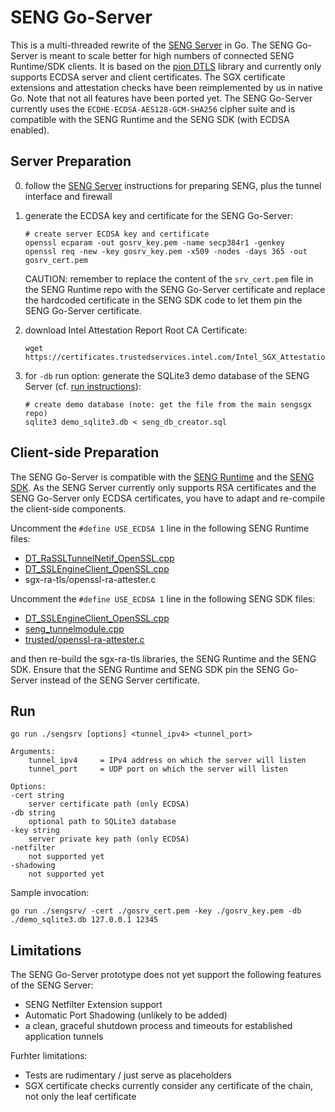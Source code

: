 # SENG Go-Server
This is a multi-threaded rewrite of the [SENG Server](https://github.com/sengsgx/sengsgx/tree/master/seng_server) in Go.
The SENG Go-Server is meant to scale better for high numbers of connected SENG Runtime/SDK clients.
It is based on the [pion DTLS](https://github.com/pion/dtls) library and currently only supports ECDSA server and client certificates.
The SGX certificate extensions and attestation checks have been reimplemented by us in native Go.
Note that not all features have been ported yet.
The SENG Go-Server currently uses the `ECDHE-ECDSA-AES128-GCM-SHA256` cipher suite and is compatible with the SENG Runtime and the SENG SDK (with ECDSA enabled).

## Server Preparation
0. follow the [SENG Server](https://github.com/sengsgx/sengsgx/tree/master/seng_server#build) instructions for preparing SENG, plus the tunnel interface and firewall

1. generate the ECDSA key and certificate for the SENG Go-Server:
	```
	# create server ECDSA key and certificate
	openssl ecparam -out gosrv_key.pem -name secp384r1 -genkey
	openssl req -new -key gosrv_key.pem -x509 -nodes -days 365 -out gosrv_cert.pem
	```

	CAUTION: remember to replace the content of the `srv_cert.pem` file in the SENG Runtime repo with the SENG Go-Server certificate and replace the hardcoded certificate in the SENG SDK code to let them pin the SENG Go-Server certificate.

2. download Intel Attestation Report Root CA Certificate:
	```
	wget https://certificates.trustedservices.intel.com/Intel_SGX_Attestation_RootCA.pem
	```

3. for `-db` run option: generate the SQLite3 demo database of the SENG Server (cf. [run instructions](https://github.com/sengsgx/sengsgx/tree/master/seng_server#run)):
	```
	# create demo database (note: get the file from the main sengsgx repo)
	sqlite3 demo_sqlite3.db < seng_db_creator.sql
	```

## Client-side Preparation
The SENG Go-Server is  compatible with the [SENG Runtime](https://github.com/sengsgx/sengsgx/tree/master/seng_runtime) and the [SENG SDK](https://github.com/sengsgx/sengsgx/tree/master/seng_sdk).
As the SENG Server currently only supports RSA certificates and the SENG Go-Server only ECDSA certificates, you have to adapt and re-compile the client-side components.

Uncomment the `#define USE_ECDSA 1` line in the following SENG Runtime files:
* [DT_RaSSLTunnelNetif_OpenSSL.cpp](https://github.com/sengsgx/sengsgx/blob/master/seng_runtime/lwip_based_client_lib/dtls_tunnel_netif/src/DT_RaSSLTunnelNetif_OpenSSL.cpp)
* [DT_SSLEngineClient_OpenSSL.cpp](https://github.com/sengsgx/sengsgx/blob/master/seng_runtime/lwip_based_client_lib/dtls_tunnel_netif/src/DT_SSLEngineClient_OpenSSL.cpp)
* sgx-ra-tls/openssl-ra-attester.c

Uncomment the `#define USE_ECDSA 1` line in the following SENG SDK files:
* [DT_SSLEngineClient_OpenSSL.cpp](https://github.com/sengsgx/sengsgx/blob/master/seng_sdk/enclave/seng/src/DT_SSLEngineClient_OpenSSL.cpp)
* [seng_tunnelmodule.cpp](https://github.com/sengsgx/sengsgx/blob/master/seng_sdk/enclave/seng/src/seng_tunnelmodule.cpp)
* [trusted/openssl-ra-attester.c](https://github.com/sengsgx/sengsgx/blob/master/seng_sdk/external/sgx-ra-tls/trusted/openssl-ra-attester.c)

and then re-build the sgx-ra-tls libraries, the SENG Runtime and the SENG SDK.
Ensure that the SENG Runtime and SENG SDK pin the SENG Go-Server instead of the SENG Server certificate.


## Run
```
go run ./sengsrv [options] <tunnel_ipv4> <tunnel_port>

Arguments:
    tunnel_ipv4     = IPv4 address on which the server will listen
    tunnel_port     = UDP port on which the server will listen

Options:
-cert string
    server certificate path (only ECDSA)
-db string
    optional path to SQLite3 database
-key string
    server private key path (only ECDSA)
-netfilter
    not supported yet
-shadowing
    not supported yet
```

Sample invocation:
```
go run ./sengsrv/ -cert ./gosrv_cert.pem -key ./gosrv_key.pem -db ./demo_sqlite3.db 127.0.0.1 12345
```

## Limitations
The SENG Go-Server prototype does not yet support the following features of the SENG Server:
* SENG Netfilter Extension support
* Automatic Port Shadowing (unlikely to be added)
* a clean, graceful shutdown process and timeouts for established application tunnels

Furhter limitations:
* Tests are rudimentary / just serve as placeholders
* SGX certificate checks currently consider any certificate of the chain, not only the leaf certificate
